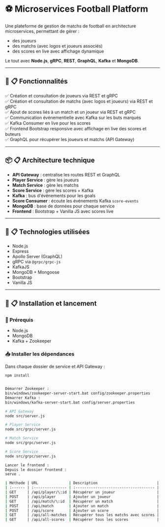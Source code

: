 # ⚽ Microservices Football Platform

Une plateforme de gestion de matchs de football en architecture microservices, permettant de gérer :
- des joueurs
- des matchs (avec logos et joueurs associés)
- des scores en live avec affichage dynamique

Le tout avec **Node.js**, **gRPC**, **REST**, **GraphQL**, **Kafka** et **MongoDB**.

---

## 📌 📋 Fonctionnalités

✅ Création et consultation de joueurs via REST et gRPC  
✅ Création et consultation de matchs (avec logos et joueurs) via REST et gRPC  
✅ Ajout de scores liés à un match et un joueur via REST et gRPC  
✅ Communication événementielle avec Kafka sur les buts marqués  
✅ Kafka Consumer en live pour les scores  
✅ Frontend Bootstrap responsive avec affichage en live des scores et buteurs  
✅ GraphQL pour récupérer les joueurs et matchs (API Gateway)

---

## 📦 📋 Architecture technique

- **API Gateway** : centralise les routes REST et GraphQL  
- **Player Service** : gère les joueurs  
- **Match Service** : gère les matchs  
- **Score Service** : gère les scores + Kafka  
- **Kafka** : bus d'événements pour les goals  
- **Score Consumer** : écoute les événements Kafka `score-events`  
- **MongoDB** : base de données pour chaque service  
- **Frontend** : Bootstrap + Vanilla JS avec scores live

---

## 📌 📋 Technologies utilisées

- Node.js  
- Express  
- Apollo Server (GraphQL)  
- gRPC via `@grpc/grpc-js`  
- KafkaJS  
- MongoDB + Mongoose  
- Bootstrap  
- Vanilla JS

---

## 📌 📋 Installation et lancement

### 🔧 Prérequis
- Node.js
- MongoDB
- Kafka + Zookeeper

### 📥 Installer les dépendances
Dans chaque dossier de service et API Gateway :
```bash
npm install


Démarrer Zookeeper :
bin/windows/zookeeper-server-start.bat config/zookeeper.properties
Démarrer Kafka :
bin/windows/kafka-server-start.bat config/server.properties

# API Gateway
node src/server.js

# Player Service
node src/grpc/server.js

# Match Service
node src/grpc/server.js

# Score Service
node src/grpc/server.js

Lancer le frontend :
Depuis le dossier frontend :
serve .

| Méthode | URL              | Description                           |
| :------ | :--------------- | :------------------------------------ |
| GET     | /api/player/\:id | Récupérer un joueur                   |
| POST    | /api/player      | Ajouter un joueur                     |
| GET     | /api/match/\:id  | Récupérer un match                    |
| POST    | /api/match       | Ajouter un match                      |
| POST    | /api/score       | Ajouter un score                      |
| GET     | /api/all-matches | Récupérer tous les matchs avec scores |
| GET     | /api/all-scores  | Récupérer tous les scores             |


